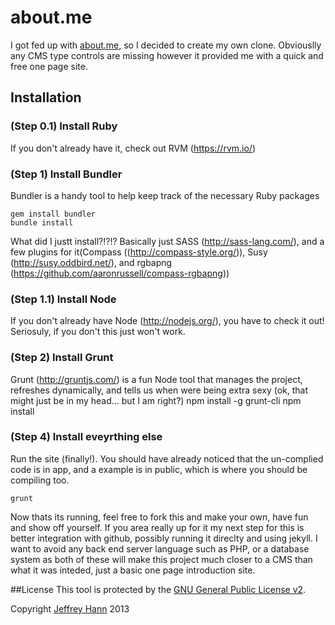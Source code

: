 # about.me
I got fed up with [about.me](http://about.me), so I decided to create my own clone. Obviouslly any CMS type controls are missing however it provided me with a quick and free one page site.

## Installation

### (Step 0.1) Install Ruby
If you don't already have it, check out RVM (https://rvm.io/)

### (Step 1) Install Bundler
Bundler is a handy tool to help keep track of the necessary Ruby packages

	gem install bundler
	bundle install

What did I justt install?!?!? Basically just SASS (http://sass-lang.com/), and a few plugins for it(Compass ((http://compass-style.org/)), Susy (http://susy.oddbird.net/), and rgbapng (https://github.com/aaronrussell/compass-rgbapng))

### (Step 1.1) Install Node
If you don't already have Node (http://nodejs.org/), you have to check it out! Seriosuly, if you don't this just won't work. 

### (Step 2) Install Grunt
Grunt (http://gruntjs.com/) is a fun Node tool that manages the project, refreshes dynamically, and tells us when were being extra sexy (ok, that might just be in my head... but I am right?)
	npm install -g grunt-cli
	npm install

### (Step 4) Install eveyrthing else
Run the site (finally!). You should have already noticed that the un-complied code is in app, and a example is in public, which is where
you should be compiling too. 

	grunt
	
Now thats its running, feel free to fork this and make your own, have fun and show off yourself. If you area really up for it
my next step for this is better integration with github, possibly running it direclty and using jekyll. I want to avoid any 
back end server language such as PHP, or a database system as both of these will make this project much closer to a CMS than what it 
was inteded, just a basic one page introduction site.

##License
This tool is protected by the [GNU General Public License v2](http://www.gnu.org/licenses/gpl-2.0.html).

Copyright [Jeffrey Hann](http://jeffreyhann.ca/) 2013
